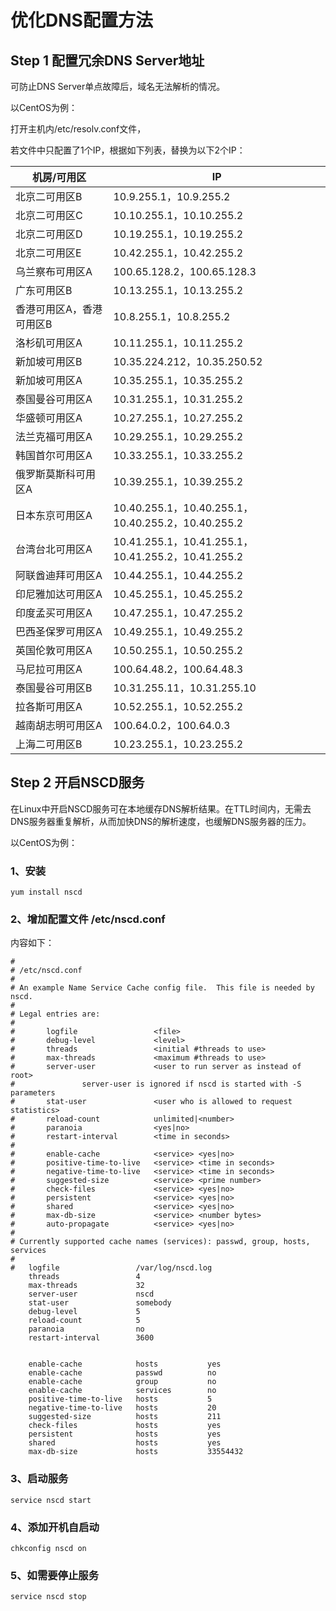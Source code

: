 # 优化DNS配置方法

## Step 1  配置冗余DNS Server地址

可防止DNS Server单点故障后，域名无法解析的情况。

以CentOS为例：

打开主机内/etc/resolv.conf文件，

若文件中只配置了1个IP，根据如下列表，替换为以下2个IP：

| 机房/可用区              | IP                                                 |
| ------------------------ | -------------------------------------------------- |
| 北京二可用区B            | 10.9.255.1，10.9.255.2                             |
| 北京二可用区C            | 10.10.255.1，10.10.255.2                           |
| 北京二可用区D            | 10.19.255.1，10.19.255.2                           |
| 北京二可用区E            | 10.42.255.1，10.42.255.2                           |
| 乌兰察布可用区A          | 100.65.128.2，100.65.128.3                         |
| 广东可用区B              | 10.13.255.1，10.13.255.2                           |
| 香港可用区A，香港可用区B | 10.8.255.1，10.8.255.2                             |
| 洛杉矶可用区A            | 10.11.255.1，10.11.255.2                           |
| 新加坡可用区B            | 10.35.224.212，10.35.250.52                        |
| 新加坡可用区A            | 10.35.255.1，10.35.255.2                           |
| 泰国曼谷可用区A          | 10.31.255.1，10.31.255.2                           |
| 华盛顿可用区A            | 10.27.255.1，10.27.255.2                           |
| 法兰克福可用区A          | 10.29.255.1，10.29.255.2                           |
| 韩国首尔可用区A          | 10.33.255.1，10.33.255.2                           |
| 俄罗斯莫斯科可用区A      | 10.39.255.1，10.39.255.2                           |
| 日本东京可用区A          | 10.40.255.1，10.40.255.1，10.40.255.2，10.40.255.2 |
| 台湾台北可用区A          | 10.41.255.1，10.41.255.1，10.41.255.2，10.41.255.2 |
| 阿联酋迪拜可用区A        | 10.44.255.1，10.44.255.2                           |
| 印尼雅加达可用区A        | 10.45.255.1，10.45.255.2                           |
| 印度孟买可用区A          | 10.47.255.1，10.47.255.2                           |
| 巴西圣保罗可用区A        | 10.49.255.1，10.49.255.2                           |
| 英国伦敦可用区A          | 10.50.255.1，10.50.255.2                           |
| 马尼拉可用区A            | 100.64.48.2，100.64.48.3                           |
| 泰国曼谷可用区B          | 10.31.255.11，10.31.255.10                         |
| 拉各斯可用区A            | 10.52.255.1，10.52.255.2                           |
| 越南胡志明可用区A        | 100.64.0.2，100.64.0.3                             |
| 上海二可用区B            | 10.23.255.1，10.23.255.2                           |


## Step 2  开启NSCD服务

在Linux中开启NSCD服务可在本地缓存DNS解析结果。在TTL时间内，无需去DNS服务器重复解析，从而加快DNS的解析速度，也缓解DNS服务器的压力。

以CentOS为例：

### 1、安装

    yum install nscd

### 2、增加配置文件 /etc/nscd.conf

内容如下：

```
#
# /etc/nscd.conf
#
# An example Name Service Cache config file.  This file is needed by nscd.
#
# Legal entries are:
#
#       logfile                 <file>
#       debug-level             <level>
#       threads                 <initial #threads to use>
#       max-threads             <maximum #threads to use>
#       server-user             <user to run server as instead of root>
#               server-user is ignored if nscd is started with -S parameters
#       stat-user               <user who is allowed to request statistics>
#       reload-count            unlimited|<number>
#       paranoia                <yes|no>
#       restart-interval        <time in seconds>
#
#       enable-cache            <service> <yes|no>
#       positive-time-to-live   <service> <time in seconds>
#       negative-time-to-live   <service> <time in seconds>
#       suggested-size          <service> <prime number>
#       check-files             <service> <yes|no>
#       persistent              <service> <yes|no>
#       shared                  <service> <yes|no>
#       max-db-size             <service> <number bytes>
#       auto-propagate          <service> <yes|no>
#
# Currently supported cache names (services): passwd, group, hosts, services
#
#   logfile                 /var/log/nscd.log
    threads                 4
    max-threads             32
    server-user             nscd
    stat-user               somebody
    debug-level             5
    reload-count            5
    paranoia                no
    restart-interval        3600


    enable-cache            hosts           yes
    enable-cache            passwd          no
    enable-cache            group           no
    enable-cache            services        no
    positive-time-to-live   hosts           5
    negative-time-to-live   hosts           20
    suggested-size          hosts           211
    check-files             hosts           yes
    persistent              hosts           yes
    shared                  hosts           yes
    max-db-size             hosts           33554432
```

### 3、启动服务

    service nscd start

### 4、添加开机自启动

    chkconfig nscd on

### 5、如需要停止服务

    service nscd stop

